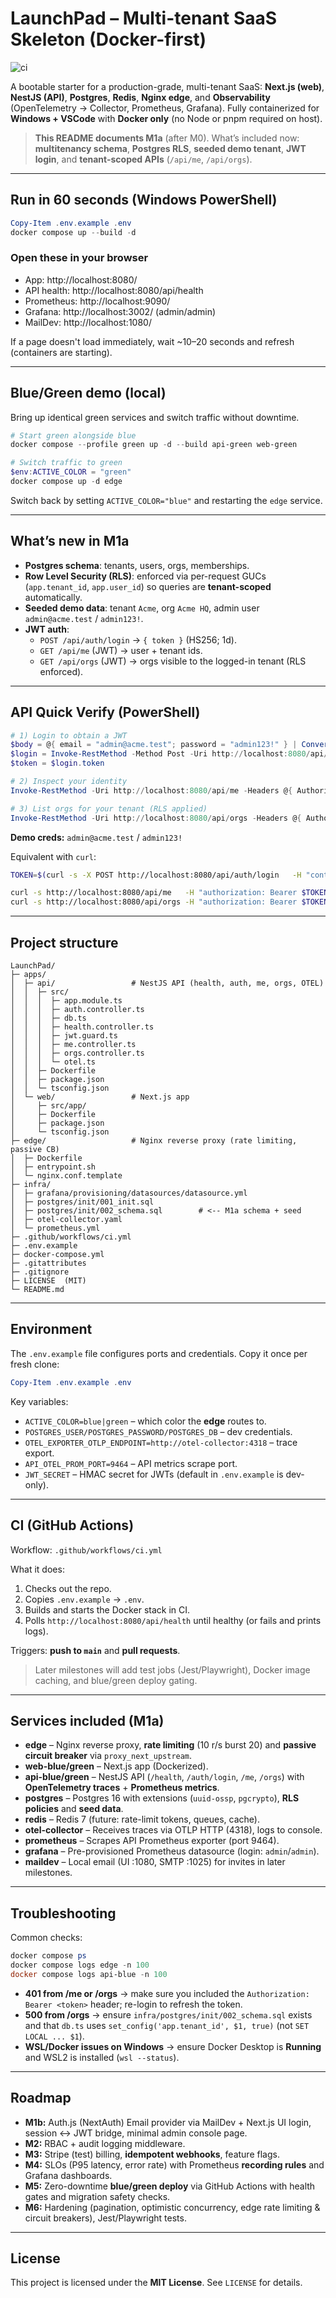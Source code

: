 # LaunchPad – Multi-tenant SaaS Skeleton (Docker-first)

![ci](https://github.com/Araychaudhur/LaunchPad/actions/workflows/ci.yml/badge.svg?branch=main)

A bootable starter for a production-grade, multi-tenant SaaS: **Next.js (web)**, **NestJS (API)**, **Postgres**, **Redis**, **Nginx edge**, and **Observability** (OpenTelemetry → Collector, Prometheus, Grafana). Fully containerized for **Windows + VSCode** with **Docker only** (no Node or pnpm required on host).

> **This README documents M1a** (after M0). What’s included now: **multitenancy schema**, **Postgres RLS**, **seeded demo tenant**, **JWT login**, and **tenant-scoped APIs** (`/api/me`, `/api/orgs`).

---

## Run in 60 seconds (Windows PowerShell)
```powershell
Copy-Item .env.example .env
docker compose up --build -d
```

### Open these in your browser
- App: http://localhost:8080/
- API health: http://localhost:8080/api/health
- Prometheus: http://localhost:9090/
- Grafana: http://localhost:3002/ (admin/admin)
- MailDev: http://localhost:1080/

If a page doesn't load immediately, wait ~10–20 seconds and refresh (containers are starting).

---

## Blue/Green demo (local)
Bring up identical green services and switch traffic without downtime.

```powershell
# Start green alongside blue
docker compose --profile green up -d --build api-green web-green

# Switch traffic to green
$env:ACTIVE_COLOR = "green"
docker compose up -d edge
```

Switch back by setting `ACTIVE_COLOR="blue"` and restarting the `edge` service.

---

## What’s new in **M1a**
- **Postgres schema**: tenants, users, orgs, memberships.
- **Row Level Security (RLS)**: enforced via per-request GUCs (`app.tenant_id`, `app.user_id`) so queries are **tenant-scoped** automatically.
- **Seeded demo data**: tenant `Acme`, org `Acme HQ`, admin user `admin@acme.test` / `admin123!`.
- **JWT auth**:
  - `POST /api/auth/login` → `{ token }` (HS256; 1d).
  - `GET /api/me` (JWT) → user + tenant ids.
  - `GET /api/orgs` (JWT) → orgs visible to the logged-in tenant (RLS enforced).

---

## API Quick Verify (PowerShell)
```powershell
# 1) Login to obtain a JWT
$body = @{ email = "admin@acme.test"; password = "admin123!" } | ConvertTo-Json
$login = Invoke-RestMethod -Method Post -Uri http://localhost:8080/api/auth/login -ContentType "application/json" -Body $body
$token = $login.token

# 2) Inspect your identity
Invoke-RestMethod -Uri http://localhost:8080/api/me -Headers @{ Authorization = "Bearer $token" }

# 3) List orgs for your tenant (RLS applied)
Invoke-RestMethod -Uri http://localhost:8080/api/orgs -Headers @{ Authorization = "Bearer $token" }
```
**Demo creds:** `admin@acme.test` / `admin123!`

Equivalent with `curl`:
```bash
TOKEN=$(curl -s -X POST http://localhost:8080/api/auth/login   -H "content-type: application/json"   -d '{"email":"admin@acme.test","password":"admin123!"}' | jq -r .token)

curl -s http://localhost:8080/api/me   -H "authorization: Bearer $TOKEN" | jq
curl -s http://localhost:8080/api/orgs -H "authorization: Bearer $TOKEN" | jq
```

---

## Project structure
```
LaunchPad/
├─ apps/
│  ├─ api/                 # NestJS API (health, auth, me, orgs, OTEL)
│  │  ├─ src/
│  │  │  ├─ app.module.ts
│  │  │  ├─ auth.controller.ts
│  │  │  ├─ db.ts
│  │  │  ├─ health.controller.ts
│  │  │  ├─ jwt.guard.ts
│  │  │  ├─ me.controller.ts
│  │  │  ├─ orgs.controller.ts
│  │  │  └─ otel.ts
│  │  ├─ Dockerfile
│  │  ├─ package.json
│  │  └─ tsconfig.json
│  └─ web/                 # Next.js app
│     ├─ src/app/
│     ├─ Dockerfile
│     ├─ package.json
│     └─ tsconfig.json
├─ edge/                   # Nginx reverse proxy (rate limiting, passive CB)
│  ├─ Dockerfile
│  ├─ entrypoint.sh
│  └─ nginx.conf.template
├─ infra/
│  ├─ grafana/provisioning/datasources/datasource.yml
│  ├─ postgres/init/001_init.sql
│  ├─ postgres/init/002_schema.sql        # <-- M1a schema + seed
│  ├─ otel-collector.yaml
│  └─ prometheus.yml
├─ .github/workflows/ci.yml
├─ .env.example
├─ docker-compose.yml
├─ .gitattributes
├─ .gitignore
├─ LICENSE  (MIT)
└─ README.md
```

---

## Environment
The `.env.example` file configures ports and credentials. Copy it once per fresh clone:

```powershell
Copy-Item .env.example .env
```

Key variables:
- `ACTIVE_COLOR=blue|green` – which color the **edge** routes to.
- `POSTGRES_USER/POSTGRES_PASSWORD/POSTGRES_DB` – dev credentials.
- `OTEL_EXPORTER_OTLP_ENDPOINT=http://otel-collector:4318` – trace export.
- `API_OTEL_PROM_PORT=9464` – API metrics scrape port.
- `JWT_SECRET` – HMAC secret for JWTs (default in `.env.example` is dev-only).

---

## CI (GitHub Actions)
Workflow: `.github/workflows/ci.yml`

What it does:
1. Checks out the repo.
2. Copies `.env.example` → `.env`.
3. Builds and starts the Docker stack in CI.
4. Polls `http://localhost:8080/api/health` until healthy (or fails and prints logs).

Triggers: **push to `main`** and **pull requests**.

> Later milestones will add test jobs (Jest/Playwright), Docker image caching, and blue/green deploy gating.

---

## Services included (M1a)
- **edge** – Nginx reverse proxy, **rate limiting** (10 r/s burst 20) and **passive circuit breaker** via `proxy_next_upstream`.
- **web-blue/green** – Next.js app (Dockerized).
- **api-blue/green** – NestJS API (`/health`, `/auth/login`, `/me`, `/orgs`) with **OpenTelemetry traces** + **Prometheus metrics**.
- **postgres** – Postgres 16 with extensions (`uuid-ossp`, `pgcrypto`), **RLS policies** and **seed data**.
- **redis** – Redis 7 (future: rate-limit tokens, queues, cache).
- **otel-collector** – Receives traces via OTLP HTTP (4318), logs to console.
- **prometheus** – Scrapes API Prometheus exporter (port 9464).
- **grafana** – Pre-provisioned Prometheus datasource (login: `admin`/`admin`).
- **maildev** – Local email (UI :1080, SMTP :1025) for invites in later milestones.

---

## Troubleshooting
Common checks:
```powershell
docker compose ps
docker compose logs edge -n 100
docker compose logs api-blue -n 100
```

- **401 from /me or /orgs** → make sure you included the `Authorization: Bearer <token>` header; re-login to refresh the token.
- **500 from /orgs** → ensure `infra/postgres/init/002_schema.sql` exists and that `db.ts` uses `set_config('app.tenant_id', $1, true)` (not `SET LOCAL ... $1`).
- **WSL/Docker issues on Windows** → ensure Docker Desktop is **Running** and WSL2 is installed (`wsl --status`).

---

## Roadmap
- **M1b:** Auth.js (NextAuth) Email provider via MailDev + Next.js UI login, session ↔ JWT bridge, minimal admin console page.
- **M2:** RBAC + audit logging middleware.
- **M3:** Stripe (test) billing, **idempotent webhooks**, feature flags.
- **M4:** SLOs (P95 latency, error rate) with Prometheus **recording rules** and Grafana dashboards.
- **M5:** Zero-downtime **blue/green deploy** via GitHub Actions with health gates and migration safety checks.
- **M6:** Hardening (pagination, optimistic concurrency, edge rate limiting & circuit breakers), Jest/Playwright tests.

---

## License
This project is licensed under the **MIT License**. See `LICENSE` for details.
